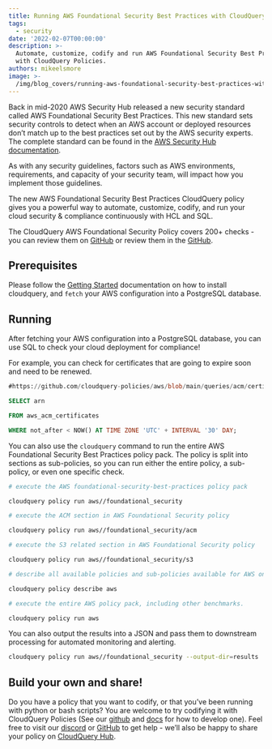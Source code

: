```yaml
---
title: Running AWS Foundational Security Best Practices with CloudQuery Policies
tags:
  - security
date: '2022-02-07T00:00:00'
description: >-
  Automate, customize, codify and run AWS Foundational Security Best Practices
  with CloudQuery Policies.
authors: mikeelsmore
image: >-
  /img/blog_covers/running-aws-foundational-security-best-practices-with-cloudquery-policies.png
---
```


Back in mid-2020 AWS Security Hub released a new security standard called AWS Foundational Security Best Practices. This new standard sets security controls to detect when an AWS account or deployed resources don’t match up to the best practices set out by the AWS security experts. The complete standard can be found in the [AWS Security Hub documentation](https://docs.aws.amazon.com/securityhub/latest/userguide/securityhub-standards-fsbp.html).

As with any security guidelines, factors such as AWS environments, requirements, and capacity of your security team, will impact how you implement those guidelines.

The new AWS Foundational Security Best Practices CloudQuery policy gives you a powerful way to automate, customize, codify, and run your cloud security & compliance continuously with HCL and SQL.

The CloudQuery AWS Foundational Security Policy covers 200+ checks - you can review them on [GitHub](https://github.com/cloudquery-policies/aws/tree/main/foundational_security) or review them in the [GitHub](https://github.com/cloudquery/cq-provider-aws/tree/main/policies/foundational_security).

## Prerequisites

Please follow the [Getting Started](https://docs.cloudquery.io/docs/getting-started/getting-started-with-aws) documentation on how to install cloudquery, and `fetch` your AWS configuration into a PostgreSQL database.

## Running

After fetching your AWS configuration into a PostgreSQL database, you can use SQL to check your cloud deployment for compliance!

For example, you can check for certificates that are going to expire soon and need to be renewed.

```sql
#https://github.com/cloudquery-policies/aws/blob/main/queries/acm/certificates_should_be_renewed.sql

SELECT arn

FROM aws_acm_certificates

WHERE not_after < NOW() AT TIME ZONE 'UTC' + INTERVAL '30' DAY;
```

You can also use the `cloudquery` command to run the entire AWS Foundational Security Best Practices policy pack. The policy is split into sections as sub-policies, so you can run either the entire policy, a sub-policy, or even one specific check.

```bash
# execute the AWS foundational-security-best-practices policy pack

cloudquery policy run aws//foundational_security

# execute the ACM section in AWS Foundational Security policy

cloudquery policy run aws//foundational_security/acm

# execute the S3 related section in AWS Foundational Security policy

cloudquery policy run aws//foundational_security/s3

# describe all available policies and sub-policies available for AWS on cloudquery

cloudquery policy describe aws

# execute the entire AWS policy pack, including other benchmarks.

cloudquery policy run aws
```

You can also output the results into a JSON and pass them to downstream processing for automated monitoring and alerting.

```bash
cloudquery policy run aws//foundational_security --output-dir=results
```

## Build your own and share!

Do you have a policy that you want to codify, or that you’ve been running with python or bash scripts? You are welcome to try codifying it with CloudQuery Policies (See our [github](https://github.com/cloudquery-policies/aws) and [docs](https://docs.cloudquery.io/docs/policies) for how to develop one). Feel free to visit our [discord](https://cloudquery.io/discord) or [GitHub](https://github.com/cloudquery) to get help - we’ll also be happy to share your policy on [CloudQuery Hub](https://hub.cloudquery.io/).
